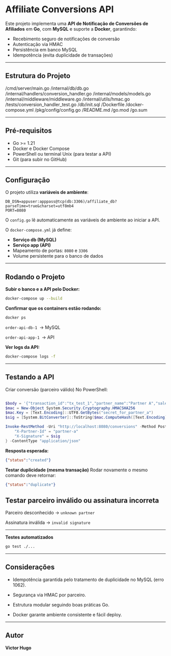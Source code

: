 # Affiliate Conversions API

Este projeto implementa uma **API de Notificação de Conversões de Afiliados** em **Go**, com **MySQL** e suporte a **Docker**, garantindo:

- Recebimento seguro de notificações de conversão
- Autenticação via HMAC
- Persistência em banco MySQL
- Idempotência (evita duplicidade de transações)

---

## Estrutura do Projeto

/cmd/server/main.go
/internal/db/db.go
/internal/handlers/conversion_handler.go
/internal/models/models.go
/internal/middleware/middleware.go
/internal/utils/hmac.go
/tests/conversion_handler_test.go
/db/init.sql
/Dockerfile
/docker-compose.yml
/pkg/config/config.go
/README.md
/go.mod
/go.sum



---

## Pré-requisitos

- Go >= 1.21
- Docker e Docker Compose
- PowerShell ou terminal Unix (para testar a API)
- Git (para subir no GitHub)

---

## Configuração

O projeto utiliza **variáveis de ambiente**:

```env
DB_DSN=appuser:apppass@tcp(db:3306)/affiliate_db?parseTime=true&charset=utf8mb4
PORT=8080
```
O `config.go` lê automaticamente as variáveis de ambiente ao iniciar a API.

O `docker-compose.yml` já define:

- **Serviço db (MySQL)**
- **Serviço app (API)**
- Mapeamento de portas: `8080` e `3306`
- Volume persistente para o banco de dados

---

## Rodando o Projeto

**Subir o banco e a API pelo Docker:**

```bash
docker-compose up --build
```
**Confirmar que os containers estão rodando:**

```bash
docker ps
```
`order-api-db-1 `→ MySQL

`order-api-app-1 `→ API

**Ver logs da API:**

```bash
docker-compose logs -f
```

---

## Testando a API

Criar conversão (parceiro válido)
No PowerShell:

```powershell

$body = '{"transaction_id":"tx_test_1","partner_name":"Partner A","sale_amount":99.90}'
$mac = New-Object System.Security.Cryptography.HMACSHA256
$mac.Key = [Text.Encoding]::UTF8.GetBytes("secret_for_partner_a")
$sig = [System.BitConverter]::ToString($mac.ComputeHash([Text.Encoding]::UTF8.GetBytes($body))).Replace("-", "").ToLower()

Invoke-RestMethod -Uri "http://localhost:8080/conversions" -Method Post -Body $body -Headers @{
    "X-Partner-Id" = "partner-a"
    "X-Signature" = $sig
} -ContentType "application/json"
```
**Resposta esperada:**

```json
{"status":"created"}
```

**Testar duplicidade (mesma transação)**
Rodar novamente o mesmo comando deve retornar:

```json
{"status":"duplicate"}
```

## Testar parceiro inválido ou assinatura incorreta

Parceiro desconhecido → `unknown partner`

Assinatura inválida → `invalid signature`

---


**Testes automatizados**
```bash
go test ./...
```

---

## Considerações

- Idempotência garantida pelo tratamento de duplicidade no MySQL (erro 1062).

- Segurança via HMAC por parceiro.

- Estrutura modular seguindo boas práticas Go.

- Docker garante ambiente consistente e fácil deploy.

---

## Autor
**Victor Hugo**